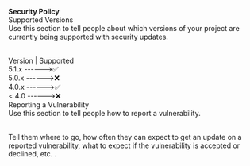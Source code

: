 <b>Security Policy</b><br>
Supported Versions<br>
Use this section to tell people about which versions of your project are currently being supported with security updates.<br><br>

Version   |  Supported<br>
5.1.x ------>✅<br>
5.0.x	------>❌<br>
4.0.x	------>✅<br>
< 4.0	------>❌<br>
Reporting a Vulnerability<br>
Use this section to tell people how to report a vulnerability.<br><br>

Tell them where to go, how often they can expect to get an update on a reported vulnerability, what to expect if the vulnerability is accepted or declined, etc.
.
